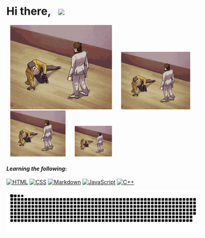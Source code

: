 # Hi there, &nbsp; <img src="https://media.giphy.com/media/hvRJCLFzcasrR4ia7z/giphy.gif" width="3%" /> 
<p align="left">
  <img height="220" alt="breaking dancing, flares for days" src="./assets/letsgo.gif" hspace="10" />
  <img height="150" alt="breaking dancing, flares for days" src="./assets/letsgo.gif" hspace="10" />
  <img height="120" alt="breaking dancing, flares for days" src="./assets/letsgo.gif" hspace="10" />
  <img height="80" alt="breaking dancing, flares for days" src="./assets/letsgo.gif" hspace="10" />
</p>

#### ***Learning the following***:
[![HTML](https://img.shields.io/badge/HTML5-E34F26?logo=html5&logoColor=white)](https://html.com/)
[![CSS](https://img.shields.io/badge/CSS3-1572B6?logo=css3&logoColor=white)](https://www.w3.org/Style/CSS/Overview.en.html)
[![Markdown](https://img.shields.io/badge/Markdown-000000?logo=markdown&logoColor=white)](https://en.wikipedia.org/wiki/Markdown)
[![JavaScript](https://img.shields.io/badge/JavaScript-black?logo=javascript&logoColor=yellow)](https://www.javascript.com/)
[![C++](https://img.shields.io/badge/C++-00599C?logo=c%2B%2B&logoColor=white)](https://en.wikipedia.org/wiki/C%2B%2B) 


  ![Snake animation](https://github.com/thaisramos13/thaisramos13/raw/main/github-contribution-grid-snake.svg)

